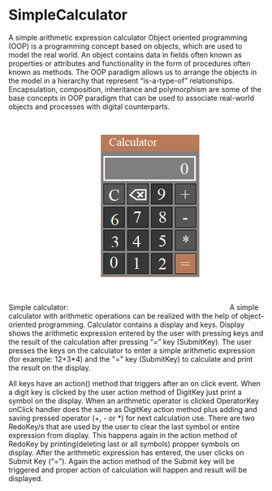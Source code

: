 # SimpleCalculator
A simple arithmetic expression calculator
Object oriented programming (OOP) is a programming concept based on objects, which are used to model the real world. An object contains data in fields often known as properties or attributes and functionality in the form of procedures often known as methods.
The OOP paradigm allows us to arrange the objects in the model in a hierarchy that represent “is-a-type-of” relationships. 
Encapsulation, composition, inheritance and polymorphism are some of the base concepts in OOP paradigm that can be used to associate real-world objects and processes with digital counterparts.

 Simple calculator:
 ![calculator](https://github.com/ahmedmatem/simplecalculator/blob/master/calc.png?raw=false)
A simple calculator with arithmetic operations can be realized with the help of object-oriented programming.
Calculator contains a display and keys. Display shows the arithmetic expression entered by the user with pressing keys and the result of the calculation after pressing “=” key (SubmitKey).
Тhe user presses the keys on the calculator to enter a simple arithmetic expression (for example: 12+3*4) and the "=" key (SubmitKey) to calculate and print the result on the display. 

All keys have an action() method that triggers after an on click event. When a digit key is clicked by the user action method of DigitKey just print a symbol on the display. When an arithmetic operator is clicked OperatorKey onClick handler does the same as DigitKey action method plus adding and saving pressed operator (+, - or *) for next calculation use. There are two RedoKey/s that are used by the user to clear the last symbol or entire expression from display.  This happens again in the action method of RedoKey by printing(deleting last or all symbols) propper symbols on display. After the arithmetic expression has entered, the user clicks on Submit Key (“=”). Again the action method of the Submit key will be triggered and proper action of calculation will happen and result will be displayed.

